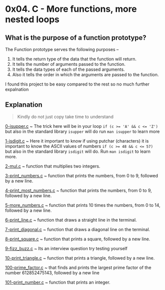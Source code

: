 # 0x04. C - More functions, more nested loops

## What is the purpose of a function prototype?
The Function prototype serves the following purposes – 
1) It tells the return type of the data that the function will return. 
2) It tells the number of arguments passed to the function. 
3) It tells the data types of each of the passed arguments. 
4) Also it tells the order in which the arguments are passed to the function.

I found this project to be easy compared to the rest so no much further expalnation 

## Explanation
> Kindly do not just copy take time to understand 

[0-isupper.c](https://github.com/Darryl-Mbae/alx-low_level_programming/blob/master/0x04-more_functions_nested_loops/0-isupper.c) ~ The trick here will be in your loop ```if (c >= 'A' && c <= 'Z')``` but also in the standard library ```isupper``` will do run ```man isupper``` to learn more

[1-isdigit.c](https://github.com/Darryl-Mbae/alx-low_level_programming/blob/master/0x04-more_functions_nested_loops/1-isdigit.c) ~ Here it important to know if using putchar (characters) it is important to know the ASCII values of numbers ```if (c >= 48 && c <= 57)``` but also in the standard library ```isdigit``` will do. Run ```man isdigit``` to learn more.

[2-mul.c](https://github.com/Darryl-Mbae/alx-low_level_programming/blob/master/0x04-more_functions_nested_loops/2-mul.c) ~  function that multiplies two integers.

[3-print_numbers.c](https://github.com/Darryl-Mbae/alx-low_level_programming/blob/master/0x04-more_functions_nested_loops/3-print_numbers.c) ~ function that prints the numbers, from 0 to 9, followed by a new line.

[4-print_most_numbers.c](https://github.com/Darryl-Mbae/alx-low_level_programming/blob/master/0x04-more_functions_nested_loops/4-print_most_numbers.c) ~ function that prints the numbers, from 0 to 9, followed by a new line.

[5-more_numbers.c](https://github.com/Darryl-Mbae/alx-low_level_programming/blob/master/0x04-more_functions_nested_loops/5-more_numbers.c) ~ function that prints 10 times the numbers, from 0 to 14, followed by a new line.

[6-print_line.c](https://github.com/Darryl-Mbae/alx-low_level_programming/blob/master/0x04-more_functions_nested_loops/6-print_line.c) ~ function that draws a straight line in the terminal.

[7-print_diagonal.c](https://github.com/Darryl-Mbae/alx-low_level_programming/blob/master/0x04-more_functions_nested_loops/7-print_diagonal.c) ~ function that draws a diagonal line on the terminal.

[8-print_square.c](https://github.com/Darryl-Mbae/alx-low_level_programming/blob/master/0x04-more_functions_nested_loops/8-print_square.c) ~ function that prints a square, followed by a new line.

[9-fizz_buzz.c](https://github.com/Darryl-Mbae/alx-low_level_programming/blob/master/0x04-more_functions_nested_loops/9-fizz_buzz.c) ~ Its an interview question try testing yourself

[10-print_triangle.c](https://github.com/Darryl-Mbae/alx-low_level_programming/blob/master/0x04-more_functions_nested_loops/10-print_triangle.c) ~ function that prints a triangle, followed by a new line.

[100-prime_factor.c](https://github.com/Darryl-Mbae/alx-low_level_programming/blob/master/0x04-more_functions_nested_loops/100-prime_factor.c) ~ that finds and prints the largest prime factor of the number 612852475143, followed by a new line

[101-print_number.c](https://github.com/Darryl-Mbae/alx-low_level_programming/blob/master/0x04-more_functions_nested_loops/101-print_number.c) ~ function that prints an integer.
